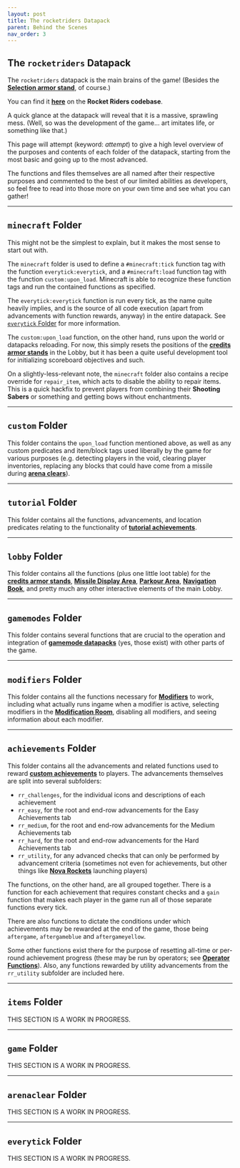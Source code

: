 ```yaml
---
layout: post
title: The rocketriders Datapack
parent: Behind the Scenes
nav_order: 3
---
```

**The `rocketriders` Datapack**
---

The `rocketriders` datapack is the main brains of the game! (Besides the **[Selection armor stand](https://zeroniaserver.github.io/RocketRidersWiki/behind_the_scenes/selection_armor_stand)**, of course.)

You can find it **[here](https://github.com/ZeroniaServer/RocketRiders/tree/master/rocketriders)** on the **Rocket Riders codebase**.

A quick glance at the datapack will reveal that it is a massive, sprawling mess. (Well, so was the development of the game... art imitates life, or something like that.)

This page will attempt (keyword: *attempt*) to give a high level overview of the purposes and contents of each folder of the datapack, starting from the most basic and going up to the most advanced.

The functions and files themselves are all named after their respective purposes and commented to the best of our limited abilities as developers, so feel free to read into those more on your own time and see what you can gather!

---
## `minecraft` Folder

This might not be the simplest to explain, but it makes the most sense to start out with.

The `minecraft` folder is used to define a `#minecraft:tick` function tag with the function `everytick:everytick`, and a `#minecraft:load` function tag with the function `custom:upon_load`. Minecraft is able to recognize these function tags and run the contained functions as specified.

The `everytick:everytick` function is run every tick, as the name quite heavily implies, and is the source of all code execution (apart from advancements with function rewards, anyway) in the entire datapack. See [`everytick` Folder](#everytick-folder) for more information.

The `custom:upon_load` function, on the other hand, runs upon the world or datapacks reloading. For now, this simply resets the positions of the **[credits armor stands](https://zeroniaserver.github.io/RocketRidersWiki/misc/credits_armor_stands)** in the Lobby, but it has been a quite useful development tool for initializing scoreboard objectives and such.

On a slightly-less-relevant note, the `minecraft` folder also contains a recipe override for `repair_item`, which acts to disable the ability to repair items. This is a quick hackfix to prevent players from combining their **Shooting Sabers** or something and getting bows without enchantments.

---
## `custom` Folder

This folder contains the `upon_load` function mentioned above, as well as any custom predicates and item/block tags used liberally by the game for various purposes (e.g. detecting players in the void, clearing player inventories, replacing any blocks that could have come from a missile during **[arena clears](https://zeroniaserver.github.io/RocketRidersWiki/behind_the_scenes/arena_clearing)**).

---
## `tutorial` Folder

This folder contains all the functions, advancements, and location predicates relating to the functionality of **[tutorial achievements](https://zeroniaserver.github.io/RocketRidersWiki/misc/tutorial_achievements)**.

---
## `lobby` Folder

This folder contains all the functions (plus one little loot table) for the **[credits armor stands](https://zeroniaserver.github.io/RocketRidersWiki/misc/credits_armor_stands)**, **[Missile Display Area](https://zeroniaserver.github.io/RocketRidersWiki/misc/missile_display_area)**, **[Parkour Area](https://zeroniaserver.github.io/RocketRidersWiki/misc/parkour)**, **[Navigation Book](https://zeroniaserver.github.io/RocketRidersWiki/misc/navigation_book)**, and pretty much any other interactive elements of the main Lobby.

---
## `gamemodes` Folder

This folder contains several functions that are crucial to the operation and integration of **[gamemode datapacks](https://zeroniaserver.github.io/RocketRidersWiki/behind_the_scenes/gamemode_datapacks)** (yes, those exist) with other parts of the game.

---
## `modifiers` Folder

This folder contains all the functions necessary for **[Modifiers](https://zeroniaserver.github.io/RocketRidersWiki/modification_room/modifiers)** to work, including what actually runs ingame when a modifier is active, selecting modifiers in the **[Modification Room](https://zeroniaserver.github.io/RocketRidersWiki/modification_room)**, disabling all modifiers, and seeing information about each modifier.

---
## `achievements` Folder

This folder contains all the advancements and related functions used to reward **[custom achievements](https://zeroniaserver.github.io/RocketRidersWiki/achievements)** to players. The advancements themselves are split into several subfolders:
- `rr_challenges`, for the individual icons and descriptions of each achievement
- `rr_easy`, for the root and end-row advancements for the Easy Achievements tab
- `rr_medium`, for the root and end-row advancements for the Medium Achievements tab
- `rr_hard`, for the root and end-row advancements for the Hard Achievements tab
- `rr_utility`, for any advanced checks that can only be performed by advancement criteria (sometimes not even for achievements, but other things like **[Nova Rockets](https://zeroniaserver.github.io/RocketRidersWiki/utilities/nova_rocket)** launching players)

The functions, on the other hand, are all grouped together. There is a function for each achievement that requires constant checks and a `gain` function that makes each player in the game run all of those separate functions every tick.

There are also functions to dictate the conditions under which achievements may be rewarded at the end of the game, those being `aftergame`, `aftergameblue` and `aftergameyellow`.

Some other functions exist there for the purpose of resetting all-time or per-round achievement progress (these may be run by operators; see **[Operator Functions](https://zeroniaserver.github.io/RocketRidersWiki/behind_the_scenes/operator_functions)**). Also, any functions rewarded by utility advancements from the `rr_utility` subfolder are included here.

---
## `items` Folder

THIS SECTION IS A WORK IN PROGRESS.

---
## `game` Folder

THIS SECTION IS A WORK IN PROGRESS.

---
## `arenaclear` Folder

THIS SECTION IS A WORK IN PROGRESS.

---
## `everytick` Folder

THIS SECTION IS A WORK IN PROGRESS.